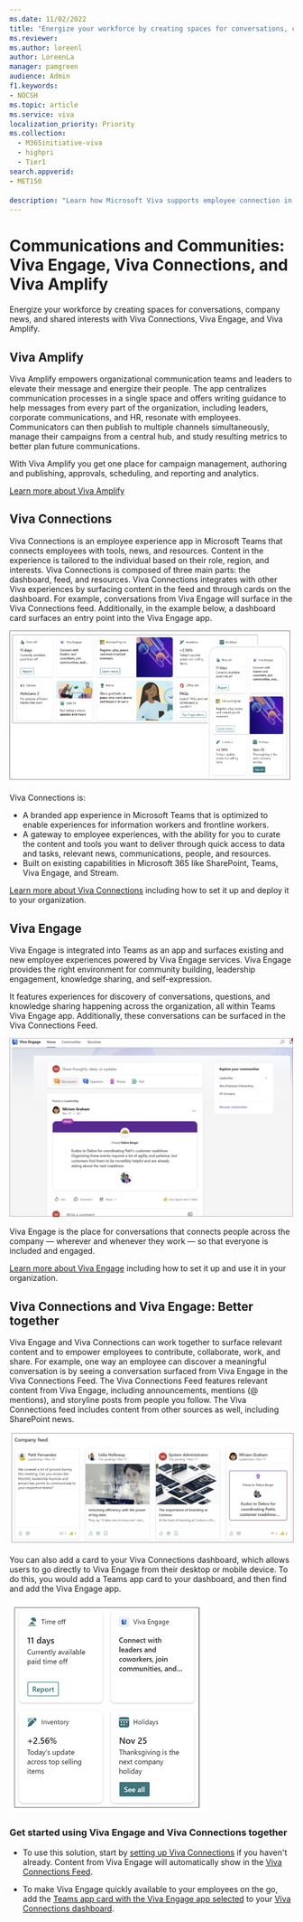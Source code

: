 ```yaml
---
ms.date: 11/02/2022
title: "Energize your workforce by creating spaces for conversations, company news, and shared interests.."
ms.reviewer: 
ms.author: loreenl
author: LoreenLa
manager: pamgreen
audience: Admin
f1.keywords:
- NOCSH
ms.topic: article
ms.service: viva
localization_priority: Priority
ms.collection:
  - M365initiative-viva
  - highpri
  - Tier1
search.appverid:
- MET150

description: "Learn how Microsoft Viva supports employee connection in your organization"
---
```


# Communications and Communities: Viva Engage, Viva Connections, and Viva Amplify

Energize your workforce by creating spaces for conversations, company news, and shared interests with Viva Connections, Viva Engage, and Viva Amplify. 

## Viva Amplify

Viva Amplify empowers organizational communication teams and leaders to elevate their message and energize their people. The app centralizes communication processes in a single space and offers writing guidance to help messages from every part of the organization, including leaders, corporate communications, and HR, resonate with employees. Communicators can then publish to multiple channels simultaneously, manage their campaigns from a central hub, and study resulting metrics to better plan future communications.

With Viva Amplify you get one place for campaign management, authoring and publishing, approvals, scheduling, and reporting and analytics.

[Learn more about Viva Amplify](/Viva/amplify/overview-viva-amplify)

## Viva Connections

Viva Connections is an employee experience app in Microsoft Teams that connects employees with tools, news, and resources. Content in the experience is tailored to the individual based on their role, region, and interests. Viva Connections is composed of three main parts: the dashboard, feed, and resources. Viva Connections integrates with other Viva experiences by surfacing content in the feed and through cards on the dashboard. For example, conversations from Viva Engage will surface in the Viva Connections feed. Additionally, in the example below, a dashboard card surfaces an entry point into the Viva Engage app.

![Viva Connections Dashboard](media/connections-example.png)

Viva Connections is:

* A branded app experience in Microsoft Teams that is optimized to enable experiences for information workers and frontline workers.
* A gateway to employee experiences, with the ability for you to curate the content and tools you want to deliver through quick access to data and tasks, relevant news, communications, people, and resources.
* Built on existing capabilities in Microsoft 365 like SharePoint, Teams, Viva Engage, and Stream.

[Learn more about Viva Connections](/viva/connections/viva-connections-overview) including how to set it up and deploy it to your organization.

## Viva Engage

Viva Engage is integrated into Teams as an app and surfaces existing and new employee experiences powered by Viva Engage services. Viva Engage provides the right environment for community building, leadership engagement, knowledge sharing, and self-expression.

It features experiences for discovery of conversations, questions, and knowledge sharing happening across the organization, all within Teams Viva Engage app. Additionally, these conversations can be surfaced in the Viva Connections Feed.

![Viva Engage home)](./media/engage-home.png)

Viva Engage is the place for conversations that connects people across the company — wherever and whenever they work — so that everyone is included and engaged.

[Learn more about Viva Engage](/viva/engage/overview) including how to set it up and use it in your organization.

## Viva Connections and Viva Engage: Better together

Viva Engage and Viva Connections can work together to surface relevant content and to empower employees to contribute, collaborate, work, and share. For example, one way an employee can discover a meaningful conversation is by seeing a conversation surfaced from Viva Engage in the  Viva Connections Feed. The Viva Connections Feed features relevant content from Viva Engage, including announcements, mentions (@ mentions), and storyline posts from people you follow. The Viva Connections feed includes content from other sources as well, including SharePoint news.

![Viva connections feed)](./media/connections-feed.png)

You can also add a card to your Viva Connections dashboard, which allows users to go directly to Viva Engage from their desktop or mobile device. To do this, you would add a Teams app card to your dashboard, and then find and add the Viva Engage app.

![Viva Connections dashboard](./media/engage-card-dashboard.png)

### Get started using Viva Engage and Viva Connections together

- To use this solution, start by [setting up Viva Connections](/viva/connections/viva-connections-setup-overview) if you haven't already. Content from Viva Engage will automatically show in the [Viva Connections Feed](/viva/connections/faqs-viva-connections-feed).

- To make Viva Engage quickly available to your employees on the go, add the [Teams app card with the Viva Engage app selected](/viva/connections/create-dashboard#add-a-teams-app-card) to your [Viva Connections dashboard](/viva/connections/create-dashboard).
